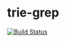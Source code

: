 # trie-grep

[![Build Status](https://travis-ci.org/inbbb/trie-grep.svg?branch=master)](https://travis-ci.org/inbbb/trie-grep)

